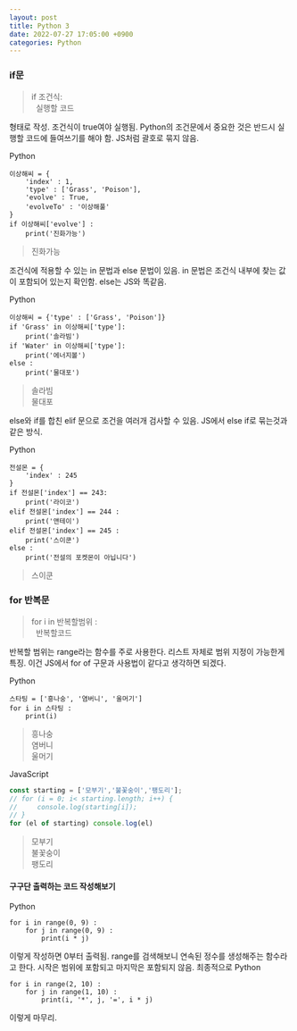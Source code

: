 ```yaml
---
layout: post
title: Python 3
date: 2022-07-27 17:05:00 +0900
categories: Python
---
```

### if문
> if 조건식:    
> &nbsp;&nbsp;실행할 코드    

형태로 작성. 조건식이 true여야 실행됨. Python의 조건문에서 중요한 것은 반드시 실행할 코드에 들여쓰기를 해야 함. JS처럼 괄호로 묶지 않음.

Python
```Pyhton
이상해씨 = {
    'index' : 1,
    'type' : ['Grass', 'Poison'],
    'evolve' : True,
    'evolveTo' : '이상해풀'
}
if 이상해씨['evolve'] :
    print('진화가능')
```
> 진화가능    

조건식에 적용할 수 있는 in 문법과 else 문법이 있음. in 문법은 조건식 내부에 찾는 값이 포함되어 있는지 확인함. else는 JS와 똑같음.

Python
```Pyhton
이상해씨 = {'type' : ['Grass', 'Poison']}
if 'Grass' in 이상해씨['type']:
    print('솔라빔')
if 'Water' in 이상해씨['type']:
    print('에너지볼')
else :
    print('물대포')
```
> 솔라빔    
> 물대포

else와 if를 합친 elif 문으로 조건을 여러개 검사할 수 있음. JS에서 else if로 묶는것과 같은 방식.

Python
```Pyhton
전설몬 = {
    'index' : 245
}
if 전설몬['index'] == 243:
    print('라이코')
elif 전설몬['index'] == 244 :
    print('앤테이')
elif 전설몬['index'] == 245 :
    print('스이쿤')
else :
    print('전설의 포켓몬이 아닙니다')
```
> 스이쿤    

### for 반복문
> for i in 반복할범위 :    
> &nbsp;&nbsp;반복할코드    

반복할 범위는 range라는 함수를 주로 사용한다. 리스트 자체로 범위 지정이 가능한게 특징. 이건 JS에서 for of 구문과 사용법이 같다고 생각하면 되겠다.

Python
```Pyhton
스타팅 = ['흥나숭', '염버니', '울머기']
for i in 스타팅 :
    print(i)
```
> 흥나숭    
> 염버니    
> 울머기    

JavaScript
```JavaScript
const starting = ['모부기','불꽃숭이','팽도리'];
// for (i = 0; i< starting.length; i++) {
//     console.log(starting[i]);
// }
for (el of starting) console.log(el)
```
> 모부기    
> 불꽃숭이    
> 팽도리    

#### 구구단 출력하는 코드 작성해보기
Python
```Pyhton
for i in range(0, 9) :
    for j in range(0, 9) :
        print(i * j)
```
이렇게 작성하면 0부터 출력됨. range를 검색해보니 연속된 정수를 생성해주는 함수라고 한다. 시작은 범위에 포함되고 마지막은 포함되지 않음. 최종적으로
Python
```Pyhton
for i in range(2, 10) :
    for j in range(1, 10) :
        print(i, '*', j, '=', i * j)
```
이렇게 마무리.